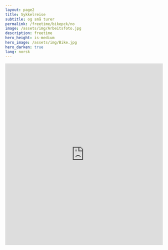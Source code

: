 ```yaml
---
layout: page2
title: Sykkelreise 
subtitle: og små turer
permalink: /freetime/bikepck/no
image: /assets/img/Arbeitsfoto.jpg
description: freetime
hero_height: is-medium
hero_image: /assets/img/Bike.jpg
hero_darken: true 
lang: norsk
---
```

<iframe src="https://www.komoot.de/user/1772003613430/embed?planned_tours=1" width="100%" height="580" frameborder="0" scrolling="no"></iframe>

